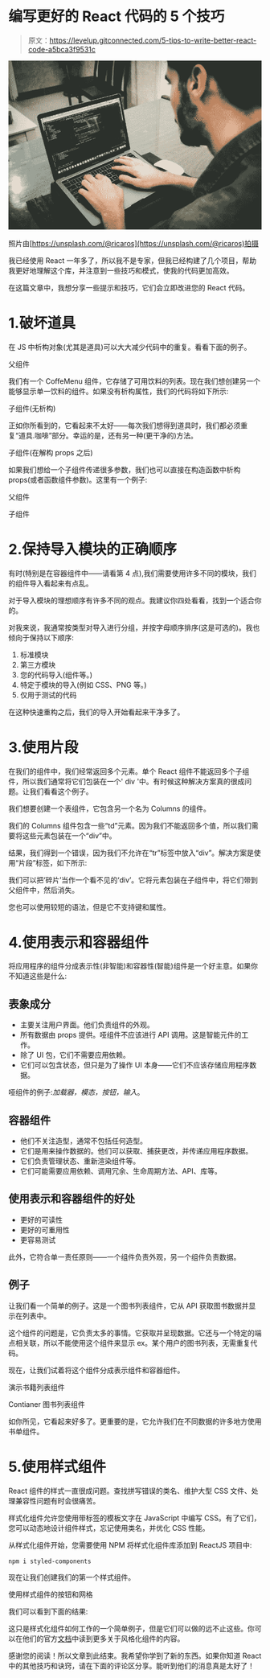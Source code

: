 # 编写更好的 React 代码的 5 个技巧

> 原文：<https://levelup.gitconnected.com/5-tips-to-write-better-react-code-a5bca3f9531c>

![](img/1a49f9720fe9bcf06be038f3bf3b08eb.png)

照片由[https://unsplash.com/@ricaros](https://unsplash.com/@ricaros)拍摄

我已经使用 React 一年多了，所以我不是专家，但我已经构建了几个项目，帮助我更好地理解这个库，并注意到一些技巧和模式，使我的代码更加高效。

在这篇文章中，我想分享一些提示和技巧，它们会立即改进您的 React 代码。

# 1.破坏道具

在 JS 中析构对象(尤其是道具)可以大大减少代码中的重复。看看下面的例子。

父组件

我们有一个 CoffeMenu 组件，它存储了可用饮料的列表。现在我们想创建另一个能够显示单一饮料的组件。如果没有析构属性，我们的代码将如下所示:

子组件(无析构)

正如你所看到的，它看起来不太好——每次我们想得到道具时，我们都必须重复“道具.咖啡”部分。幸运的是，还有另一种(更干净的)方法。

子组件(在解构 props 之后)

如果我们想给一个子组件传递很多参数，我们也可以直接在构造函数中析构 props(或者函数组件参数)。这里有一个例子:

父组件

子组件

# 2.保持导入模块的正确顺序

有时(特别是在容器组件中——请看第 4 点),我们需要使用许多不同的模块，我们的组件导入看起来有点乱。

对于导入模块的理想顺序有许多不同的观点。我建议你四处看看，找到一个适合你的。

对我来说，我通常按类型对导入进行分组，并按字母顺序排序(这是可选的)。我也倾向于保持以下顺序:

1.  标准模块
2.  第三方模块
3.  您的代码导入(组件等。)
4.  特定于模块的导入(例如 CSS、PNG 等。)
5.  仅用于测试的代码

在这种快速重构之后，我们的导入开始看起来干净多了。

# 3.使用片段

在我们的组件中，我们经常返回多个元素。单个 React 组件不能返回多个子组件，所以我们通常将它们包装在一个' div '中。有时候这种解决方案真的很成问题。让我们看看这个例子。

我们想要创建一个表组件，它包含另一个名为 Columns 的组件。

我们的 Columns 组件包含一些“td”元素。因为我们不能返回多个值，所以我们需要将这些元素包装在一个“div”中。

结果，我们得到一个错误，因为我们不允许在“tr”标签中放入“div”。解决方案是使用“片段”标签，如下所示:

我们可以把‘碎片’当作一个看不见的‘div’。它将元素包装在子组件中，将它们带到父组件中，然后消失。

您也可以使用较短的语法，但是它不支持键和属性。

# 4.使用表示和容器组件

将应用程序的组件分成表示性(非智能)和容器性(智能)组件是一个好主意。如果你不知道这些是什么:

## 表象成分

*   主要关注用户界面。他们负责组件的外观。
*   所有数据由 props 提供。哑组件不应该进行 API 调用。这是智能元件的工作。
*   除了 UI 包，它们不需要应用依赖。
*   它们可以包含状态，但只是为了操作 UI 本身——它们不应该存储应用程序数据。

哑组件的例子:*加载器，模态，按钮，输入*。

## 容器组件

*   他们不关注造型，通常不包括任何造型。
*   它们是用来操作数据的。他们可以获取、捕获更改，并传递应用程序数据。
*   它们负责管理状态、重新渲染组件等。
*   它们可能需要应用依赖、调用冗余、生命周期方法、API、库等。

## 使用表示和容器组件的好处

*   更好的可读性
*   更好的可重用性
*   更容易测试

此外，它符合单一责任原则——一个组件负责外观，另一个组件负责数据。

## 例子

让我们看一个简单的例子。这是一个图书列表组件，它从 API 获取图书数据并显示在列表中。

这个组件的问题是，它负责太多的事情。它获取并呈现数据。它还与一个特定的端点相关联，所以不能使用这个组件来显示 ex。某个用户的图书列表，无需重复代码。

现在，让我们试着将这个组件分成表示组件和容器组件。

演示书籍列表组件

Contianer 图书列表组件

如你所见，它看起来好多了。更重要的是，它允许我们在不同数据的许多地方使用书单组件。

# 5.使用样式组件

React 组件的样式一直很成问题。查找拼写错误的类名、维护大型 CSS 文件、处理兼容性问题有时会很痛苦。

样式化组件允许您使用带标签的模板文字在 JavaScript 中编写 CSS。有了它们，您可以动态地设计组件样式，忘记使用类名，并优化 CSS 性能。

从样式化组件开始，您需要使用 NPM 将样式化组件库添加到 ReactJS 项目中:

```
npm i styled-components
```

现在让我们创建我们的第一个样式组件。

使用样式组件的按钮和网格

我们可以看到下面的结果:

这只是样式化组件如何工作的一个简单例子，但是它们可以做的远不止这些。你可以在他们的官方[文档](https://styled-components.com/docs)中读到更多关于风格化组件的内容。

感谢您的阅读！所以文章到此结束。我希望你学到了新的东西。如果你知道 React 中的其他技巧和诀窍，请在下面的评论区分享。能听到他们的消息真是太好了！